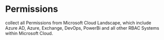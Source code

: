 # Permissions
collect all Permissions from Microsoft Cloud Landscape, which include Azure AD, Azure, Exchange, DevOps, PowerBi and all other RBAC Systems within Microsoft Cloud. 
